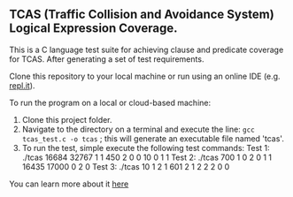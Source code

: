 ## TCAS (Traffic Collision and Avoidance System) Logical Expression Coverage.

This is a C language test suite for achieving clause and predicate coverage for TCAS. After generating a set of test requirements.

Clone this repository to your local machine or run using an online IDE (e.g. [repl.it](https://repl.it)).

To run the program on a local or cloud-based machine:

 1. Clone this project folder.
 2. Navigate to the directory on a terminal and execute the line: `gcc tcas_test.c -o tcas` ; this will generate an executable file named 'tcas'.
 3. To run the test, simple execute the following test commands:
    Test 1:  ./tcas 16684 32767 1 1 450 2 0 0 10 0 1 1
    Test 2:  ./tcas 700 1 0 2 0 1 1 16435 17000 0 2 0
    Test 3: ./tcas 10 1 2 1 601 2 1 2 2 2 0 0

You can learn more about it [here](https://docs.google.com/document/d/1O623tHkZjLpcOOhK0bUFGjoZYaDJnR-4BVIkos_hLK8/edit?usp=sharing)
 
